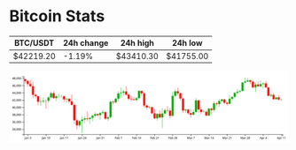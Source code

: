 # Bitcoin Stats

BTC/USDT|24h change|24h high|24h low|
|---|---|---|---|
|$42219.20|-1.19%|$43410.30|$41755.00|

<img src="./chart.svg">
